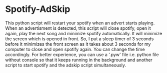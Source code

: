 # Spotify-AdSkip
This python script will restart your spotify when an advert starts playing. When an advertisment is detected, this script will close spotify, open it again, play the next song and minimize spotify automatically. It will minimize the screen which is opened in front. So, I put a sleep timer of 3 seconds before it minimizes the front screen as it takes about 3 seconds for my computer to close and open spotify again. You can change the time accordingly. For better experience, you can use a '.pyw' file i.e. python file without console so that it keeps running in the background and another script to start spotify and the adskip script simultaneously.
